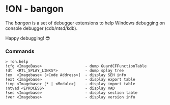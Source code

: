 # !ON - bangon

The *bangon* is a set of debugger extensions to help Windows debugging on console debugger (cdb/ntsd/kdb).

Happy debugging! :sunglasses:

### Commands

```
> !on.help
!cfg <ImageBase>                   - dump GuardCFFunctionTable
!dt  <RTL_SPLAY_LINKS*>            - dump splay tree
!ex  <Imagebase> [<Code Address>]  - display SEH info
!ext <Imagebase>                   - display export table
!imp <Imagebase> [* | <Module>]    - display import table
!ntvad <EPROCESS>                  - display VAD
!sec <Imagebase>                   - display section table
!ver <Imagebase>                   - display version info
```
